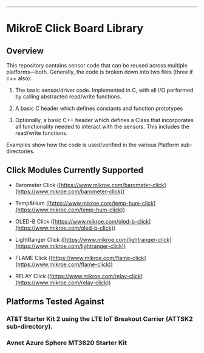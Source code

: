 ﻿---

# MikroE Click Board Library
## Overview
This repository contains sensor code that can be reused across multiple platforms—both. Generally, the code is broken down into two files (three if c++ also):

1. The basic sensor/driver code. Implemented in C, with all I/O performed by calling abstracted read/write functions.

2. A basic C header which defines constants and function prototypes

3. Optionally, a basic C++ header which defines a Class that incorporates all functionality needed to interact with the sensors. This includes the read/write functions.
  
Examples show how the code is used/verified in the various Platform sub-directories.

## Click Modules Currently Supported

- Barometer Click ([https://www.mikroe.com/barometer-click](https://www.mikroe.com/barometer-click))

- Temp&Hum ([https://www.mikroe.com/temp-hum-click](https://www.mikroe.com/temp-hum-click))

- OLED-B Click ([https://www.mikroe.com/oled-b-click](https://www.mikroe.com/oled-b-click))

- LightRanger Click ([https://www.mikroe.com/lightranger-click](https://www.mikroe.com/lightranger-click))

- FLAME Click ([https://www.mikroe.com/flame-click](https://www.mikroe.com/flame-click))

- RELAY Click ([https://www.mikroe.com/relay-click](https://www.mikroe.com/relay-click))

## Platforms Tested Against
### AT&T Starter Kit 2 using the LTE IoT Breakout Carrier (ATTSK2 sub-directory). 
### Avnet Azure Sphere MT3620 Starter Kit

